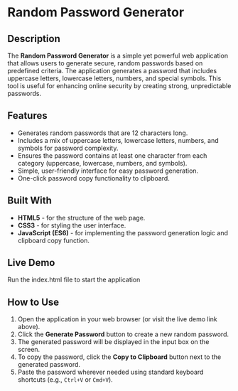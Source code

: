 # Random Password Generator

## Description

The **Random Password Generator** is a simple yet powerful web application that allows users to generate secure, random passwords based on predefined criteria. The application generates a password that includes uppercase letters, lowercase letters, numbers, and special symbols. This tool is useful for enhancing online security by creating strong, unpredictable passwords.

## Features

- Generates random passwords that are 12 characters long.
- Includes a mix of uppercase letters, lowercase letters, numbers, and symbols for password complexity.
- Ensures the password contains at least one character from each category (uppercase, lowercase, numbers, and symbols).
- Simple, user-friendly interface for easy password generation.
- One-click password copy functionality to clipboard.

## Built With

- **HTML5** - for the structure of the web page.
- **CSS3** - for styling the user interface.
- **JavaScript (ES6)** - for implementing the password generation logic and clipboard copy function.

## Live Demo

Run the index.html file to start the application

## How to Use

1. Open the application in your web browser (or visit the live demo link above).
2. Click the **Generate Password** button to create a new random password.
3. The generated password will be displayed in the input box on the screen.
4. To copy the password, click the **Copy to Clipboard** button next to the generated password.
5. Paste the password wherever needed using standard keyboard shortcuts (e.g., `Ctrl+V` or `Cmd+V`).
